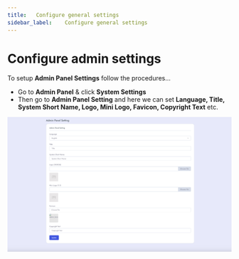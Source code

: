 ```yaml
---
title:   Configure general settings
sidebar_label:    Configure general settings
---
```


# Configure admin settings
To setup **Admin Panel Settings** follow the procedures…


- Go to **Admin Panel** &  click **System Settings**
- Then go to **Admin Panel Setting** and here we can set **Language, Title, System Short Name, Logo, Mini Logo, Favicon, Copyright Text** etc.

![FacultyLMS](../assets/faculty/admin_panel_setting.png)

